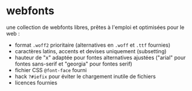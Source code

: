 # webfonts
une collection de webfonts libres, prêtes à l'emploi et optimisées pour le web :

- format `.woff2` prioritaire (alternatives en `.woff` et `.ttf` fournies)
- caractères latins, accents et devises uniquement (subsetting)
- hauteur de "x" adaptée pour fontes alternatives ajustées ("arial" pour fontes sans-serif et "georgia" pour fontes serif)
- fichier CSS `@font-face` fourni
- hack `?#iefix` pour éviter le chargement inutile de fichiers
- licences fournies